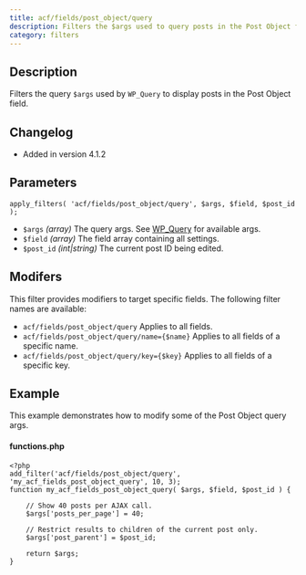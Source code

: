 ```yaml
---
title: acf/fields/post_object/query
description: Filters the $args used to query posts in the Post Object field.
category: filters
---
```


## Description
Filters the query `$args` used by `WP_Query` to display posts in the Post Object field.

## Changelog
- Added in version 4.1.2

## Parameters
```
apply_filters( 'acf/fields/post_object/query', $args, $field, $post_id );
```
- `$args`		*(array)*		The query args. See [WP_Query](https://developer.wordpress.org/reference/classes/wp_query/) for available args.
- `$field`		*(array)*		The field array containing all settings.
- `$post_id`	*(int|string)*	The current post ID being edited.

## Modifers
This filter provides modifiers to target specific fields. The following filter names are available:
- `acf/fields/post_object/query` 				Applies to all fields.
- `acf/fields/post_object/query/name={$name}` 	Applies to all fields of a specific name.
- `acf/fields/post_object/query/key={$key}` 	Applies to all fields of a specific key.

## Example
This example demonstrates how to modify some of the Post Object query args.

#### functions.php
```
<?php
add_filter('acf/fields/post_object/query', 'my_acf_fields_post_object_query', 10, 3);
function my_acf_fields_post_object_query( $args, $field, $post_id ) {
	
	// Show 40 posts per AJAX call.
	$args['posts_per_page'] = 40;
	
	// Restrict results to children of the current post only.
	$args['post_parent'] = $post_id;
	
	return $args;
}
```
